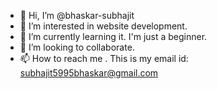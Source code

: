 - 👋 Hi, I’m @bhaskar-subhajit
- 👀 I’m interested in website development.
- 🌱 I’m currently learning it. I'm just a beginner.
- 💞️ I’m looking to collaborate.
- 📫 How to reach me . This is my email id: subhajit5995bhaskar@gmail.com

<!---
bhaskar-subhajit/bhaskar-subhajit is a ✨ special ✨ repository because its `README.md` (this file) appears on your GitHub profile.
You can click the Preview link to take a look at your changes.
--->
